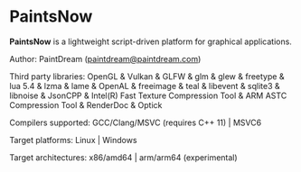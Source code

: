 PaintsNow
=========

__PaintsNow__ is a lightweight script-driven platform for graphical applications.

Author: PaintDream (paintdream@paintdream.com)

Third party libraries: OpenGL & Vulkan & GLFW & glm & glew & freetype & lua 5.4 & lzma & lame & OpenAL & freeimage & teal & libevent & sqlite3 & libnoise & JsonCPP & Intel(R) Fast Texture Compression Tool & ARM ASTC Compression Tool & RenderDoc & Optick

Compilers supported: GCC/Clang/MSVC (requires C++ 11) | MSVC6

Target platforms: Linux | Windows

Target architectures: x86/amd64 | arm/arm64 (experimental)

